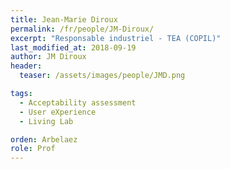 ```yaml
---
title: Jean-Marie Diroux
permalink: /fr/people/JM-Diroux/
excerpt: "Responsable industriel - TEA (COPIL)"
last_modified_at: 2018-09-19
author: JM Diroux
header:
  teaser: /assets/images/people/JMD.png

tags:
  - Acceptability assessment
  - User eXperience
  - Living Lab

orden: Arbelaez
role: Prof
---
```


